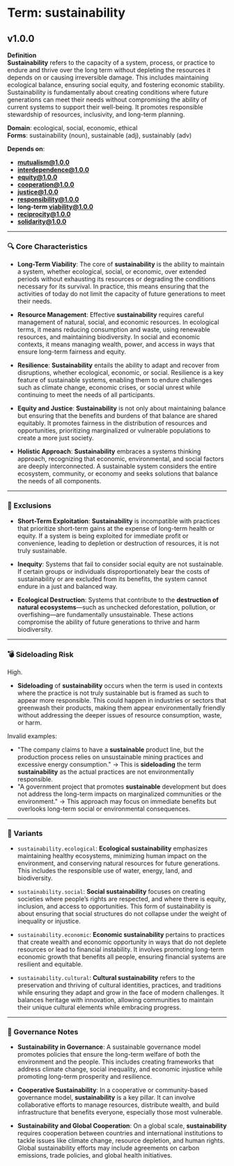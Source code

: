# Term: sustainability

## v1.0.0

**Definition**  
**Sustainability** refers to the capacity of a system, process, or practice to endure and thrive over the long term without depleting the resources it depends on or causing irreversible damage. This includes maintaining ecological balance, ensuring social equity, and fostering economic stability. Sustainability is fundamentally about creating conditions where future generations can meet their needs without compromising the ability of current systems to support their well-being. It promotes responsible stewardship of resources, inclusivity, and long-term planning.

**Domain**: ecological, social, economic, ethical  
**Forms**: sustainability (noun), sustainable (adj), sustainably (adv)

**Depends on**:  
- **mutualism@1.0.0**  
- **interdependence@1.0.0**  
- **equity@1.0.0**  
- **cooperation@1.0.0**  
- **justice@1.0.0**  
- **responsibility@1.0.0**  
- **long-term viability@1.0.0**  
- **reciprocity@1.0.0**  
- **solidarity@1.0.0**

---

### 🔍 Core Characteristics

- **Long-Term Viability**: The core of **sustainability** is the ability to maintain a system, whether ecological, social, or economic, over extended periods without exhausting its resources or degrading the conditions necessary for its survival. In practice, this means ensuring that the activities of today do not limit the capacity of future generations to meet their needs.
  
- **Resource Management**: Effective **sustainability** requires careful management of natural, social, and economic resources. In ecological terms, it means reducing consumption and waste, using renewable resources, and maintaining biodiversity. In social and economic contexts, it means managing wealth, power, and access in ways that ensure long-term fairness and equity.

- **Resilience**: **Sustainability** entails the ability to adapt and recover from disruptions, whether ecological, economic, or social. Resilience is a key feature of sustainable systems, enabling them to endure challenges such as climate change, economic crises, or social unrest while continuing to meet the needs of all participants.

- **Equity and Justice**: **Sustainability** is not only about maintaining balance but ensuring that the benefits and burdens of that balance are shared equitably. It promotes fairness in the distribution of resources and opportunities, prioritizing marginalized or vulnerable populations to create a more just society.

- **Holistic Approach**: **Sustainability** embraces a systems thinking approach, recognizing that economic, environmental, and social factors are deeply interconnected. A sustainable system considers the entire ecosystem, community, or economy and seeks solutions that balance the needs of all components.

---

### 🚧 Exclusions

- **Short-Term Exploitation**: **Sustainability** is incompatible with practices that prioritize short-term gains at the expense of long-term health or equity. If a system is being exploited for immediate profit or convenience, leading to depletion or destruction of resources, it is not truly sustainable.
  
- **Inequity**: Systems that fail to consider social equity are not sustainable. If certain groups or individuals disproportionately bear the costs of sustainability or are excluded from its benefits, the system cannot endure in a just and balanced way.

- **Ecological Destruction**: Systems that contribute to the **destruction of natural ecosystems**—such as unchecked deforestation, pollution, or overfishing—are fundamentally unsustainable. These actions compromise the ability of future generations to thrive and harm biodiversity.

---

### 💣 Sideloading Risk

High.  
- **Sideloading** of **sustainability** occurs when the term is used in contexts where the practice is not truly sustainable but is framed as such to appear more responsible. This could happen in industries or sectors that greenwash their products, making them appear environmentally friendly without addressing the deeper issues of resource consumption, waste, or harm.
  
Invalid examples:
- "The company claims to have a **sustainable** product line, but the production process relies on unsustainable mining practices and excessive energy consumption." → This is **sideloading** the term **sustainability** as the actual practices are not environmentally responsible.
- "A government project that promotes **sustainable** development but does not address the long-term impacts on marginalized communities or the environment." → This approach may focus on immediate benefits but overlooks long-term social or environmental consequences.

---

### 🔁 Variants

- `sustainability.ecological`: **Ecological sustainability** emphasizes maintaining healthy ecosystems, minimizing human impact on the environment, and conserving natural resources for future generations. This includes the responsible use of water, energy, land, and biodiversity.

- `sustainability.social`: **Social sustainability** focuses on creating societies where people’s rights are respected, and where there is equity, inclusion, and access to opportunities. This form of sustainability is about ensuring that social structures do not collapse under the weight of inequality or injustice.

- `sustainability.economic`: **Economic sustainability** pertains to practices that create wealth and economic opportunity in ways that do not deplete resources or lead to financial instability. It involves promoting long-term economic growth that benefits all people, ensuring financial systems are resilient and equitable.

- `sustainability.cultural`: **Cultural sustainability** refers to the preservation and thriving of cultural identities, practices, and traditions while ensuring they adapt and grow in the face of modern challenges. It balances heritage with innovation, allowing communities to maintain their unique cultural elements while embracing progress.

---

### 🔐 Governance Notes

- **Sustainability in Governance**: A sustainable governance model promotes policies that ensure the long-term welfare of both the environment and the people. This includes creating frameworks that address climate change, social inequality, and economic injustice while promoting long-term prosperity and resilience.

- **Cooperative Sustainability**: In a cooperative or community-based governance model, **sustainability** is a key pillar. It can involve collaborative efforts to manage resources, distribute wealth, and build infrastructure that benefits everyone, especially those most vulnerable.

- **Sustainability and Global Cooperation**: On a global scale, **sustainability** requires cooperation between countries and international institutions to tackle issues like climate change, resource depletion, and human rights. Global sustainability efforts may include agreements on carbon emissions, trade policies, and global health initiatives.
